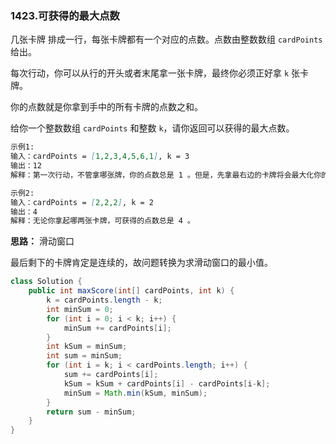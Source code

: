 ### 1423.可获得的最大点数

几张卡牌 排成一行，每张卡牌都有一个对应的点数。点数由整数数组 `cardPoints` 给出。

每次行动，你可以从行的开头或者末尾拿一张卡牌，最终你必须正好拿 `k` 张卡牌。

你的点数就是你拿到手中的所有卡牌的点数之和。

给你一个整数数组 `cardPoints` 和整数 `k`，请你返回可以获得的最大点数。

``` markdown
示例1:
输入：cardPoints = [1,2,3,4,5,6,1], k = 3
输出：12
解释：第一次行动，不管拿哪张牌，你的点数总是 1 。但是，先拿最右边的卡牌将会最大化你的可获得点数。最优策略是拿右边的三张牌，最终点数为 1 + 6 + 5 = 12 。

示例2:
输入：cardPoints = [2,2,2], k = 2
输出：4
解释：无论你拿起哪两张卡牌，可获得的点数总是 4 。
```



**思路：** 滑动窗口

最后剩下的卡牌肯定是连续的，故问题转换为求滑动窗口的最小值。

``` java
class Solution {
    public int maxScore(int[] cardPoints, int k) {
        k = cardPoints.length - k;
        int minSum = 0;
        for (int i = 0; i < k; i++) {
            minSum += cardPoints[i];
        }
        int kSum = minSum;
        int sum = minSum;
        for (int i = k; i < cardPoints.length; i++) {
            sum += cardPoints[i];
            kSum = kSum + cardPoints[i] - cardPoints[i-k];
            minSum = Math.min(kSum, minSum); 
        }
        return sum - minSum;
    }
}
```

